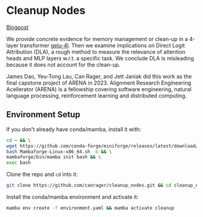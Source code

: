 # Cleanup Nodes

[Blogpost](https://www.lesswrong.com/posts/2PucFqdRyEvaHb4Hn/an-adversarial-example-for-direct-logit-attribution-memory)

We provide concrete evidence for memory management or clean-up in a 4-layer transformer [gelu-4l](http://neelnanda.io/toy-models). Then we examine implications on  Direct Logit Attribution (DLA), a rough method to measure the relevance of attention heads and MLP layers w.r.t. a specific task. We conclude DLA is misleading because it does not account for the clean-up.

James Dao, Yeu-Tong Lau, Can Rager, and Jett Janiak did this work as the final capstone project of ARENA in 2023. Alignment Research Engineering Acellerator (ARENA) is a fellowship covering software engineering, natural language processing, reinforcement learning and distributed computing.

## Environment Setup

If you don't already have conda/mamba, install it with:

```bash
cd ~ && \
wget https://github.com/conda-forge/miniforge/releases/latest/download/Mambaforge-Linux-x86_64.sh && \
bash Mambaforge-Linux-x86_64.sh -b && \
mambaforge/bin/mamba init bash && \
exec bash
```

Clone the repo and `cd` into it:

```bash
git clone https://github.com/canrager/cleanup_nodes.git && cd cleanup_nodes
```

Install the conda/mamba environment and activate it:

```bash
mamba env create -f environment.yaml && mamba activate cleanup
```
